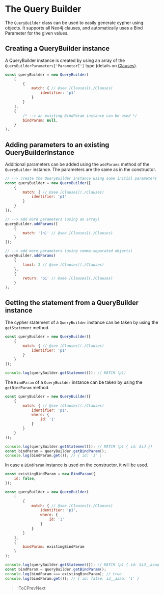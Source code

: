 # The Query Builder

The `QueryBuilder` class can be used to easily generate cypher using objects. It supports all Neo4j clauses, and automatically uses a Bind Parameter for the given values.

## Creating a QueryBuilder instance

A QueryBuilder instance is created by using an array of the `QueryBuilderParameters['ParameterI']` type (details on [Clauses](./Clauses)).

```js
const queryBuilder = new QueryBuilder(
    [
        {
            match: { // @see [Clauses](./Clauses)
                identifier: 'p1'
            }
        }
    ],
    {
        /* --> an existing BindParam instance can be used */
        bindParam: null,
    }
);
```

## Adding parameters to an existing QueryBuilderInstance

Additional parameters can be added using the `addParams` method of the `QueryBuilder` instance. The parameters are the same as in the constructor.

```js
// --> create the QueryBuilder instance using some initial parameters
const queryBuilder = new QueryBuilder([
    {
        match: { // @see [Clauses](./Clauses)
            identifier: 'p1'
        }
    }
]);

// --> add more parameters (using an array)
queryBuilder.addParams([
    {
        match: '(n)' // @see [Clauses](./Clauses)
    }
]);

// --> add more parameters (using comma-separated objects)
queryBuilder.addParams(
    {
        limit: 2 // @see [Clauses](./Clauses)
    },
    {
        return: 'p1' // @see [Clauses](./Clauses)
    }
);
```

## Getting the statement from a QueryBuilder instance

The cypher statement of a `QueryBuilder` instance can be taken by using the `getStatement` method.

```js
const queryBuilder = new QueryBuilder([
    {
        match: { // @see [Clauses](./Clauses)
            identifier: 'p1'
        }
    }
]);

console.log(queryBuilder.getStatement()); // MATCH (p1)
```

The `BindParam` of a `QueryBuilder` instance can be taken by using the `getBindParam` method.

```js
const queryBuilder = new QueryBuilder([
    {
        match: { // @see [Clauses](./Clauses)
            identifier: 'p1',
            where: {
                id: '1'
            }
        }
    }
]);

console.log(queryBuilder.getStatement()); // MATCH (p1 { id: $id })
const bindParam = queryBuilder.getBindParam();
console.log(bindParam.get()); // { id: '1' }
```

In case a `BindParam` instance is used on the constructor, it will be used.

```js
const existingBindParam = new BindParam({
    id: false,
});

const queryBuilder = new QueryBuilder(
    [
        {
            match: { // @see [Clauses](./Clauses)
                identifier: 'p1',
                where: {
                    id: '1'
                }
            }
        }
    ],
    {
        bindParam: existingBindParam
    }
);

console.log(queryBuilder.getStatement()); // MATCH (p1 { id: $id__aaaa })
const bindParam = queryBuilder.getBindParam();
console.log(bindParam === existingBindParam); // true
console.log(bindParam.get()); // { id: false, id__aaaa: '1' }
```

> :ToCPrevNext